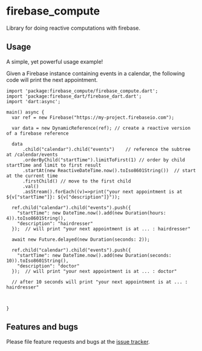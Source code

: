 # firebase_compute

Library for doing reactive computations with firebase.




## Usage

A simple, yet powerful usage example!

Given a Firebase instance containing events in a calendar, the following code will print the next appointment.


    import 'package:firebase_compute/firebase_compute.dart';
    import 'package:firebase_dart/firebase_dart.dart';
    import 'dart:async';
    
    main() async {
      var ref = new Firebase("https://my-project.firebaseio.com");
    
      var data = new DynamicReference(ref); // create a reactive version of a firebase reference
    
      data
          .child("calendar").child("events")    // reference the subtree at /calendar/events
          .orderByChild("startTime").limitToFirst(1) // order by child startTime and limit to first result
          .startAt(new ReactiveDateTime.now().toIso8601String())  // start at the current time
          .firstChild() // move to the first child
          .val()
          .asStream().forEach((v)=>print("your next appointment is at ${v["startTime"]}: ${v["description"]}"));
    
      ref.child("calendar").child("events").push({
        "startTime": new DateTime.now().add(new Duration(hours: 4)).toIso8601String(),
        "description": "hairdresser"
      });  // will print "your next appointment is at ... : hairdresser"
    
      await new Future.delayed(new Duration(seconds: 2));
    
      ref.child("calendar").child("events").push({
        "startTime": new DateTime.now().add(new Duration(seconds: 10)).toIso8601String(),
        "description": "doctor"
      });  // will print "your next appointment is at ... : doctor"
    
      // after 10 seconds will print "your next appointment is at ... : hairdresser"
    
    
    
    }

## Features and bugs

Please file feature requests and bugs at the [issue tracker][tracker].

[tracker]: https://github.com/appsup-dart/firebase_compute/issues
